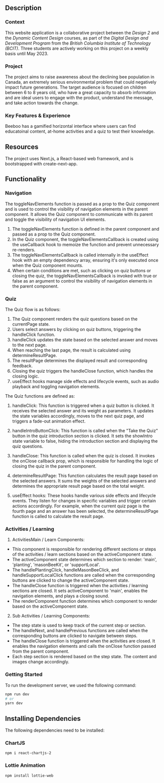 ## Description

### Context

This website application is a collaborative project between the *Design 2* and the *Dynamic Content Design* courses, as part of the *Digital Design and Development Program* from the *British Columbia Institute of Technology (BCIT)*. Three students are actively working on this project on a weekly basis until May 2023.

### Project

The project aims to raise awareness about the declining bee population in Canada, an extremely serious environmental problem that could negatively impact future generations. The target audience is focused on children between 6 to 8 years old, who have a great capacity to absorb information and are ideal users to engage with the product, understand the message, and take action towards the change.

### Key Features & Experience

Beeboo has a gamified horizontal interface where users can find educatoinal content, at-home activities and a quiz to
test their knowledge.

## Resources

The project uses Next.js, a React-based web framework, and is bootstrapped with create-next-app.

## Functionality

### Navigation

The toggleNavElements function is passed as a prop to the Quiz component and is used to control the visibility of navigation elements in the parent component. It allows the Quiz component to communicate with its parent and toggle the visibility of navigation UI elements.

1. The toggleNavElements function is defined in the parent component and passed as a prop to the Quiz component.
2. In the Quiz component, the toggleNavElementsCallback is created using the useCallback hook to memoize the function and prevent unnecessary re-renders.
3. The toggleNavElementsCallback is called internally in the useEffect hook with an empty dependency array, ensuring it's only executed once when the Quiz component mounts.
4. When certain conditions are met, such as clicking on quiz buttons or closing the quiz, the toggleNavElementsCallback is invoked with true or false as an argument to control the visibility of navigation elements in the parent component.

### Quiz

The Quiz flow is as follows:
1. The Quiz component renders the quiz questions based on the currentPage state.
2. Users select answers by clicking on quiz buttons, triggering the handleClick function.
3. handleClick updates the state based on the selected answer and moves to the next page.
4. When reaching the last page, the result is calculated using determineResultPage.
5. The resultPage determines the displayed result and corresponding feedback.
6. Closing the quiz triggers the handleClose function, which handles the closing logic.
7. useEffect hooks manage side effects and lifecycle events, such as audio playback and toggling navigation elements.

The Quiz functions are defined as:
1. handleClick: This function is triggered when a quiz button is clicked. It receives the selected answer and its weight as parameters. It updates the state variables accordingly, moves to the next quiz page, and triggers a fade-out animation effect.

2. handleIntroButtonClick: This function is called when the "Take the Quiz" button in the quiz introduction section is clicked. It sets the showIntro state variable to false, hiding the introduction section and displaying the quiz questions.

3. handleClose: This function is called when the quiz is closed. It invokes the onClose callback prop, which is responsible for handling the logic of closing the quiz in the parent component.

4. determineResultPage: This function calculates the result page based on the selected answers. It sums the weights of the selected answers and determines the appropriate result page based on the total weight.

5. useEffect hooks: These hooks handle various side effects and lifecycle events. They listen for changes in specific variables and trigger certain actions accordingly. For example, when the current quiz page is the fourth page and an answer has been selected, the determineResultPage function is called to calculate the result page.

### Activities / Learning

1. ActivitiesMain / Learn Components:
- This component is responsible for rendering different sections or steps of the activities / learn sections based on the activeComponent state.
- The activeComponent state determines which section to render: 'main', 'planting', 'masonBeeKit', or 'supportLocal'.
- The handlePlantingClick, handleMasonBeeClick, and handleSupportLocalClick functions are called when the corresponding buttons are clicked to change the activeComponent state.
- The handleClose function is triggered when the activities / learning sections are closed. It sets activeComponent to 'main', enables the navigation elements, and plays a closing sound.
- The renderComponent function determines which component to render based on the activeComponent state.

2. Sub Activities / Learning Components:
- The step state is used to keep track of the current step or section.
- The handleNext, and handlePrevious functions are called when the corresponding buttons are clicked to navigate between steps.
- The handleClose function is triggered when the activities are closed. It enables the navigation elements and calls the onClose function passed from the parent component.
- Each step section is rendered based on the step state. The content and images change accordingly.



### Getting Started

To run the development server, we used the following command:

```bash
npm run dev
# or
yarn dev
```

## Installing Dependencies

The following dependencies need to be installed:

### ChartJS

```
npm i react-chartjs-2
```

### Lottie Animation

```
npm install lottie-web
```


